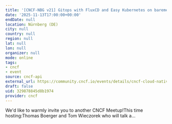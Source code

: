 ```yaml
---
title: '[CNCF-NBG v21] Gitops with FluxCD and Easy Kubernetes on baremetal with k0s'
date: '2025-11-13T17:00:00+00:00'
endDate: null
location: Nürnberg (DE)
city: null
country: null
region: null
lat: null
lon: null
organizer: null
mode: online
tags:
- cncf
- event
source: cncf-api
external_url: https://community.cncf.io/events/details/cncf-cloud-native-nurnberg-presents-cncf-nbg-v21-gitops-with-fluxcd-and-easy-kubernetes-on-baremetal-with-k0s/
draft: false
uid: 329878845d8b1974
provider: cncf
---
```

We'd like to warmly invite you to another CNCF Meetup!This time hosting:Thomas Boerger and Tom Wieczorek who will talk a...
